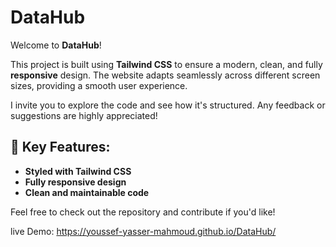 # DataHub  
Welcome to **DataHub**!  

This project is built using **Tailwind CSS** to ensure a modern, clean, and fully **responsive** design. The website adapts seamlessly across different screen sizes, providing a smooth user experience.  

I invite you to explore the code and see how it's structured. Any feedback or suggestions are highly appreciated!  

## 📌 Key Features:  

- **Styled with Tailwind CSS**  
- **Fully responsive design**  
- **Clean and maintainable code**  

Feel free to check out the repository and contribute if you'd like!   

live Demo:  https://youssef-yasser-mahmoud.github.io/DataHub/
